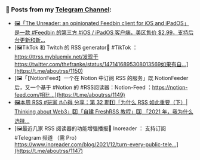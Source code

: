 ### 📰 Posts from my [Telegram Channel](https://t.me/s/aboutrss):
<!-- BLOG-POST-LIST:START -->
- [🖼「The Unreader: an opinionated Feedbin client for iOS and iPadOS」是一款 #Feedbin 的第三方 #iOS / iPadOS 客户端，美区售价 $2.99，支持后台更新和新...](https://t.me/aboutrss/1151)
- [🖼TikTok 和 Twitch 的 RSS generator🔸 #TikTok ：https://ttrss.mybluemix.net/发现于https://twitter.com/thefranke/status/1471416895308013569如果有自...](https://t.me/aboutrss/1150)
- [🖼「【NotionFeed】一个在 Notion 中订阅 RSS 的服务」既 NotionFeeder 后，又一个基于 #Notion 的 #RSS阅读器：Notion-Feed ：https://notion-feed.com/相比...](https://t.me/aboutrss/1149)
- [🖼本周 RSS #玩家 #心得 分享：第 32 期1️⃣「为什么 RSS 如此重要（下）| Thinking about Web3」2️⃣「自建 FreshRSS 教程」3️⃣ 「2021 年，我为什么选择...](https://t.me/aboutrss/1148)
- [🖼最近几家 RSS 阅读器的功能增强播报🔸 Inoreader ： 支持订阅 #Telegram 频道 （需 Pro）https://www.inoreader.com/blog/2021/12/turn-every-public-tele...](https://t.me/aboutrss/1147)
<!-- BLOG-POST-LIST:END -->

<!--
**AboutRSS/AboutRSS** is a ✨ _special_ ✨ repository because its `README.md` (this file) appears on your GitHub profile.

Here are some ideas to get you started:

- 🔭 I’m currently working on ...
- 🌱 I’m currently learning ...
- 👯 I’m looking to collaborate on ...
- 🤔 I’m looking for help with ...
- 💬 Ask me about ...
- 📫 How to reach me: ...
- 😄 Pronouns: ...
- ⚡ Fun fact: ...
-->
